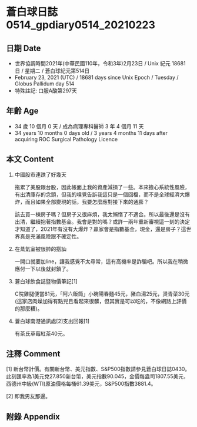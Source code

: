 [_metadata_:encoding]: - "utf-8"
[_metadata_:language]: - "zh-Hant-TW"
[_metadata_:fileformat]: - "markdown"
[_metadata_:MIME_type]: - "text/plain"
[_metadata_:markdown_version]: - "commonmark version 0.29"
[_metadata_:markdown_spec]: - "https://spec.commonmark.org/0.29/"

# 蒼白球日誌0514_gpdiary0514_20210223 #

## 日期 Date ##

* 世界協調時間2021年(中華民國110年，令和3年)2月23日 / Unix 紀元 18681 日 / 星期二 / 蒼白球紀元第514日
* February 23, 2021 (UTC) / 18681 days since Unix Epoch / Tuesday / Globus Pallidum day 514
* 特殊註記: 口服A酸第297天

## 年齡 Age ##

* 34 歲 10 個月 0 天 / 成為病理專科醫師 3 年 4 個月 11 天
* 34 years 10 months 0 days old / 3 years 4 months 11 days after acquiring ROC Surgical Pathology Licence

## 本文 Content ##

1. 中國股市連跌了好幾天

    拖累了美股跟台股，因此帳面上我的資產減損了一些。本來擔心系統性風險，有出清庫存的念頭，但我的嗅覺告訴我這只是一個回檔，而不是全球經濟大爆炸，而且如果全部變現的話，我要怎麼應對接下來的通膨？
    
    該去買一棟房子嗎？但房子又很麻煩，我太懶惰了不適合。所以最後還是沒有出清，繼續抱著指數基金。我會是對的嗎？或許一兩年重新審視這一刻的決定才知道了，2021年有沒有大爆炸？贏家會是指數基金，現金，還是房子？這世界真是充滿風險跟不確定性。

2. 在蒸氣室被很帥的搭訕

    一開口就要加line，讓我感覺不太尋常，這有高機率是詐騙吧。所以我在稍微應付一下以後就封鎖了。
    
2. 蒼白球飲食誌暨物價筆記[1]

    C院雞腿便當81元，「阿六飯筒」小碗陽春麵45元，豬血湯25元，燙青菜30元 (這家店肉燥加得有點兇且看起來很髒，但其實是可以吃的，不像網路上評價的那麼糟)。

3. 蒼白球南港通訊處[2]支出回報[1]

    有茶氏草莓紅茶40元。

## 注釋 Comment ##

[1] 新台幣計價。有關新台幣、美元指數、S&P500指數請參見蒼白球日誌0430。此刻匯率為1美元兌27.850新台幣，美元指數90.045，金價每盎司1807.55美元，西德州中級(WTI)原油價格每桶61.39美元，S&P500指數3881.4。

[2] 即我男友那邊。

## 附錄 Appendix ##

